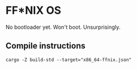 # FF*NIX OS

No bootloader yet. Won't boot. Unsurprisingly. 

## Compile instructions
```
cargo -Z build-std --target="x86_64-ffnix.json"
```
